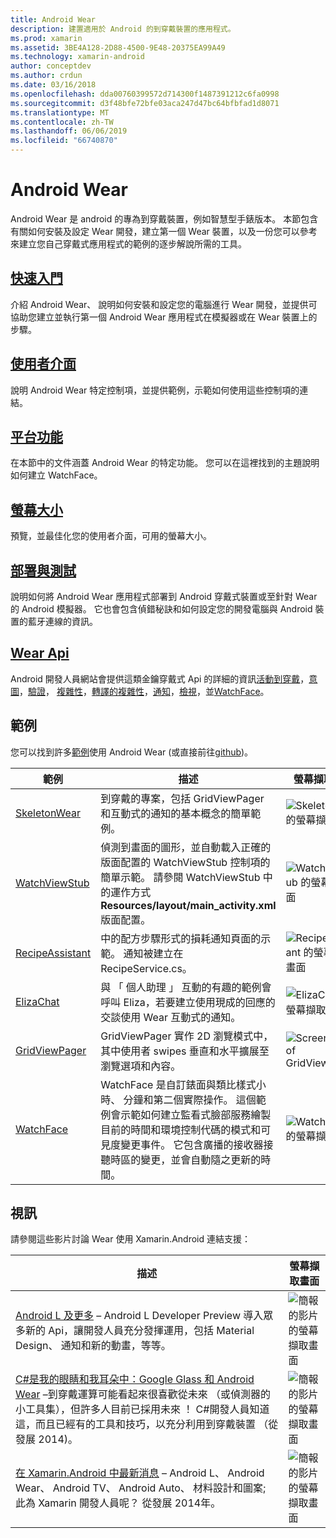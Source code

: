```yaml
---
title: Android Wear
description: 建置適用於 Android 的到穿戴裝置的應用程式。
ms.prod: xamarin
ms.assetid: 3BE4A128-2D88-4500-9E48-20375EA99A49
ms.technology: xamarin-android
author: conceptdev
ms.author: crdun
ms.date: 03/16/2018
ms.openlocfilehash: dda00760399572d714300f1487391212c6fa0998
ms.sourcegitcommit: d3f48bfe72bfe03aca247d47bc64bfbfad1d8071
ms.translationtype: MT
ms.contentlocale: zh-TW
ms.lasthandoff: 06/06/2019
ms.locfileid: "66740870"
---
```

# <a name="android-wear"></a>Android Wear

Android Wear 是 android 的專為到穿戴裝置，例如智慧型手錶版本。 本節包含有關如何安裝及設定 Wear 開發，建立第一個 Wear 裝置，以及一份您可以參考來建立您自己穿戴式應用程式的範例的逐步解說所需的工具。

##  <a name="getting-startedandroidwearget-startedindexmd"></a>[快速入門](~/android/wear/get-started/index.md)

介紹 Android Wear、 說明如何安裝和設定您的電腦進行 Wear 開發，並提供可協助您建立並執行第一個 Android Wear 應用程式在模擬器或在 Wear 裝置上的步驟。

##  <a name="user-interfaceandroidwearuser-interfaceindexmd"></a>[使用者介面](~/android/wear/user-interface/index.md)

說明 Android Wear 特定控制項，並提供範例，示範如何使用這些控制項的連結。

##  <a name="platform-featuresandroidwearplatformindexmd"></a>[平台功能](~/android/wear/platform/index.md)

在本節中的文件涵蓋 Android Wear 的特定功能。 您可以在這裡找到的主題說明如何建立 WatchFace。

##  <a name="screen-sizesandroidwearscreen-sizesmd"></a>[螢幕大小](~/android/wear/screen-sizes.md)

預覽，並最佳化您的使用者介面，可用的螢幕大小。

##  <a name="deployment--testingandroidweardeploy-testindexmd"></a>[部署與測試](~/android/wear/deploy-test/index.md)

說明如何將 Android Wear 應用程式部署到 Android 穿戴式裝置或至針對 Wear 的 Android 模擬器。 它也會包含偵錯秘訣和如何設定您的開發電腦與 Android 裝置的藍牙連線的資訊。

##  <a name="wear-apishttpsdeveloperandroidcomreferenceandroidsupportwearable"></a>[Wear Api](https://developer.android.com/reference/android/support/wearable)

Android 開發人員網站會提供這類金鑰穿戴式 Api 的詳細的資訊[活動到穿戴](https://developer.android.com/reference/android/support/wearable/activity/package-summary.html)，[意圖](https://developer.android.com/reference/com/google/android/wearable/intent/package-summary.html)，[驗證](https://developer.android.com/reference/android/support/wearable/authentication/package-summary.html)， [複雜性](https://developer.android.com/reference/android/support/wearable/complications/package-summary.html)，[轉譯的複雜性](https://developer.android.com/reference/android/support/wearable/complications/rendering/package-summary.html)，[通知](https://developer.android.com/reference/android/support/wearable/notifications/package-summary.html)，[檢視](https://developer.android.com/reference/android/support/wearable/view/package-summary.html)，並[WatchFace](https://developer.android.com/reference/android/support/wearable/watchface/package-summary.html)。



## <a name="samples"></a>範例

您可以找到許多[範例](https://developer.xamarin.com/samples/android/Android%20Wear/)使用 Android Wear (或直接前往[github](https://github.com/xamarin/monodroid-samples/tree/master/wear))。

|範例|描述|螢幕擷取畫面|
|--- |--- |--- |
|[SkeletonWear](https://developer.xamarin.com/samples/monodroid/wear/SkeletonWear/)|到穿戴的專案，包括 GridViewPager 和互動式的通知的基本概念的簡單範例。|![Skeletonwear 的螢幕擷取畫面](images/skeleton.png)|
|[WatchViewStub](https://developer.xamarin.com/samples/monodroid/wear/WatchViewStub/)|偵測到畫面的圖形，並自動載入正確的版面配置的 WatchViewStub 控制項的簡單示範。 請參閱 WatchViewStub 中的運作方式**Resources/layout/main_activity.xml**版面配置。|![WatchViewStub 的螢幕擷取畫面](images/watchview.png)|
|[RecipeAssistant](https://developer.xamarin.com/samples/monodroid/wear/RecipeAssistant/)|中的配方步驟形式的損耗通知頁面的示範。 通知被建立在 RecipeService.cs。|![RecipeAssistant 的螢幕擷取畫面](images/recipeassist.png)|
|[ElizaChat](https://developer.xamarin.com/samples/monodroid/wear/ElizaChat/)|與 「 個人助理 」 互動的有趣的範例會呼叫 Eliza，若要建立使用現成的回應的交談使用 Wear 互動式的通知。|![ElizaChat 的螢幕擷取畫面](images/eliza.png)|
|[GridViewPager](https://developer.xamarin.com/samples/monodroid/wear/GridViewPager/)|GridViewPager 實作 2D 瀏覽模式中，其中使用者 swipes 垂直和水平擴展至瀏覽選項和內容。|![Screenshot of GridViewPager](images/gridviewpager.png)|
|[WatchFace](https://developer.xamarin.com/samples/monodroid/wear/WatchFace)|WatchFace 是自訂錶面與類比樣式小時、 分鐘和第二個實際操作。 這個範例會示範如何建立監看式臉部服務繪製目前的時間和環境控制代碼的模式和可見度變更事件。 它包含廣播的接收器接聽時區的變更，並會自動隨之更新的時間。|![WatchFace 的螢幕擷取畫面](images/gridviewpager.png)|


##  <a name="videos"></a>視訊

請參閱這些影片討論 Wear 使用 Xamarin.Android 連結支援：

|描述|螢幕擷取畫面|
|--- |--- |
|[Android L 及更多](https://blog.xamarin.com/webinar-recording-android-l-and-so-much-more/) &ndash; Android L Developer Preview 導入眾多新的 Api，讓開發人員充分發揮運用，包括 Material Design、 通知和新的動畫，等等。|![簡報的影片的螢幕擷取畫面](images/video-android-l.png)|
|[C#是我的眼睛和我耳朵中：Google Glass 和 Android Wear](https://www.youtube.com/watch?v=80H8tXByZQc) &ndash;到穿戴運算可能看起來很喜歡從未來 （或偵測器的小工具集），但許多人目前已採用未來 ！ C#開發人員知道這，而且已經有的工具和技巧，以充分利用到穿戴裝置 （從發展 2014)。|![簡報的影片的螢幕擷取畫面](images/video-eyes-ears.png)|
|[在 Xamarin.Android 中最新消息](https://www.youtube.com/watch?v=Gpqc2XZIQfU) &ndash; Android L、 Android Wear、 Android TV、 Android Auto、 材料設計和圖案; 此為 Xamarin 開發人員呢？ 從發展 2014年。|![簡報的影片的螢幕擷取畫面](Images/video-whats-new.png)|


<!--

March 18
https://blog.xamarin.com/android-wear/

August 14
https://blog.xamarin.com/android-l-developer-preview-android-wear-support/

August 27
https://blog.xamarin.com/tips-for-your-first-android-wear-app/

Watch Face
https://github.com/Redth/Xamarin.Wear.WatchFace
-->

